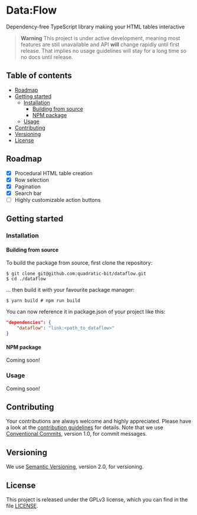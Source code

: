 # Data:Flow

Dependency-free TypeScript library making your HTML tables interactive

> **Warning**
> This project is under active development, meaning most features are still unavailable and API **will** change rapidly until first release. That implies no usage guidelines will stay for a long time so no docs until release.

## Table of contents

- [Roadmap](#roadmap)
- [Getting started](#getting-started)
    - [Installation](#installation)
        - [Building from source](#building-from-source)
        - [NPM package](#npm-package)
    - [Usage](#usage)
- [Contributing](#contributing)
- [Versioning](#versioning)
- [License](#license)

## Roadmap

- [x] Procedural HTML table creation
- [x] Row selection
- [x] Pagination
- [x] Search bar
- [ ] Highly customizable action buttons

## Getting started

### Installation

#### Building from source

To build the package from source, first clone the repository:

```console
$ git clone git@github.com:quadratic-bit/dataflow.git
$ cd ./dataflow
```

... then build it with your favourite package manager:

```console
$ yarn build # npm run build
```

You can now reference it in package.json of your project like this:

```json
"dependencies": {
    "dataflow": "link:<path_to_dataflow>"
}
```

#### NPM package

Coming soon!

### Usage

Coming soon!

## Contributing

Your contributions are always welcome and highly appreciated. Please have a look at the [contribution guidelines](https://github.com/quadratic-bit/dataflow/blob/main/.github/CONTRIBUTING.md) for details. Note that we use [Conventional Commits](https://www.conventionalcommits.org/en/v1.0.0/), version 1.0, for commit messages.

## Versioning

We use [Semantic Versioning](https://semver.org/spec/v2.0.0.html), version 2.0, for versioning.

## License

This project is released under the GPLv3 license, which you can find in the file [LICENSE](LICENSE).
